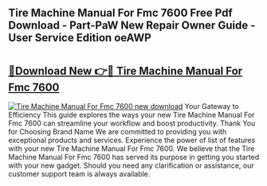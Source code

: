 ## Tire Machine Manual For Fmc 7600 Free Pdf Download - Part-PaW New Repair Owner Guide - User Service Edition oeAWP

# <h2><a href="http://bc59815.oget.top/?id=Tire+Machine+Manual+For+Fmc+7600">🔗Download New 👉🔴 Tire Machine Manual For Fmc 7600</a></h2>

[![Tire Machine Manual For Fmc 7600 new download](https://i.imgur.com/5g1atiW.png)](http://bc59815.oget.top/?id=Tire+Machine+Manual+For+Fmc+7600)
Your Gateway to Efficiency This guide explores the ways your new Tire Machine Manual For Fmc 7600 can streamline your workflow and boost productivity. Thank You for Choosing Brand Name We are committed to providing you with exceptional products and services. Experience the power of list of features with your new Tire Machine Manual For Fmc 7600. We believe that the Tire Machine Manual For Fmc 7600 has served its purpose in getting you started with your new gadget. Should you need any clarification or assistance, our customer support team is always available.
